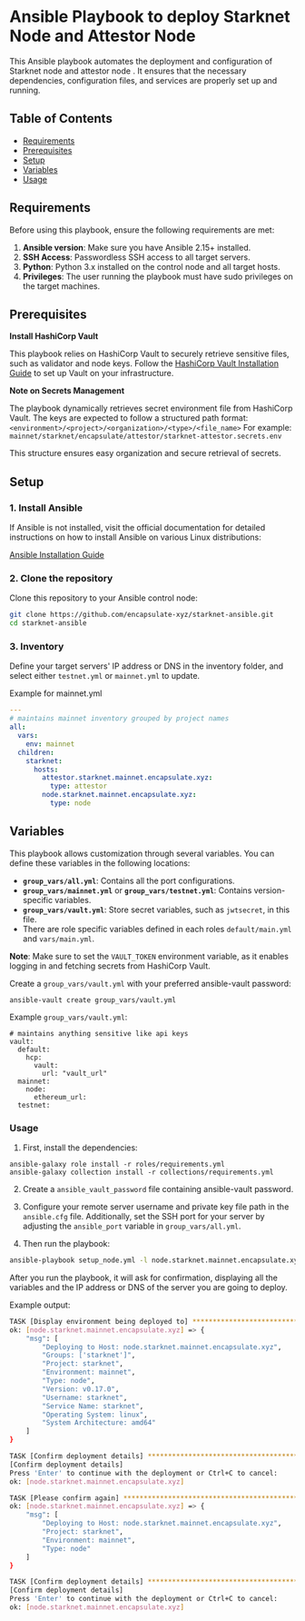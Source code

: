 # Ansible Playbook to deploy Starknet Node and Attestor Node

This Ansible playbook automates the deployment and configuration of Starknet node and attestor node . It ensures that the necessary dependencies, configuration files, and services are properly set up and running.

## Table of Contents

- [Requirements](#requirements)
- [Prerequisites](#prerequisites)
- [Setup](#setup)
- [Variables](#variables)
- [Usage](#usage)

## Requirements

Before using this playbook, ensure the following requirements are met:

1. **Ansible version**: Make sure you have Ansible 2.15+ installed.
2. **SSH Access**: Passwordless SSH access to all target servers.
3. **Python**: Python 3.x installed on the control node and all target hosts.
4. **Privileges**: The user running the playbook must have sudo privileges on the target machines.

## Prerequisites

**Install HashiCorp Vault**

This playbook relies on HashiCorp Vault to securely retrieve sensitive files, such as validator and node keys. Follow the [HashiCorp Vault Installation Guide](https://developer.hashicorp.com/vault/tutorials/getting-started/getting-started-install) to set up Vault on your infrastructure.

**Note on Secrets Management**

The playbook dynamically retrieves secret environment file from HashiCorp Vault. The keys are expected to follow a structured path format:
`<environment>/<project>/<organization>/<type>/<file_name>`
For example:
`mainnet/starknet/encapsulate/attestor/starknet-attestor.secrets.env`

This structure ensures easy organization and secure retrieval of secrets.

## Setup

### 1. Install Ansible

If Ansible is not installed, visit the official documentation for detailed instructions on how to install Ansible on various Linux distributions:

[Ansible Installation Guide](https://docs.ansible.com/ansible/latest/installation_guide/installation_distros.html)


### 2. Clone the repository

Clone this repository to your Ansible control node:

```bash
git clone https://github.com/encapsulate-xyz/starknet-ansible.git
cd starknet-ansible
```

### 3. Inventory

Define your target servers' IP address or DNS in the inventory folder, and select either `testnet.yml` or `mainnet.yml` to update.

Example for mainnet.yml

```yaml
---
# maintains mainnet inventory grouped by project names
all:
  vars:
    env: mainnet
  children:
    starknet:
      hosts:
        attestor.starknet.mainnet.encapsulate.xyz:
          type: attestor
        node.starknet.mainnet.encapsulate.xyz:
          type: node
```

## Variables

This playbook allows customization through several variables. You can define these variables in the following locations:

- **`group_vars/all.yml`**: Contains all the port configurations.
- **`group_vars/mainnet.yml`** or **`group_vars/testnet.yml`**: Contains version-specific variables.
- **`group_vars/vault.yml`**: Store secret variables, such as `jwtsecret`, in this file.
- There are role specific variables defined in each roles `default/main.yml` and `vars/main.yml`.

**Note**: Make sure to set the `VAULT_TOKEN` environment variable, as it enables logging in and fetching secrets from HashiCorp Vault.

Create a `group_vars/vault.yml` with your preferred ansible-vault password:

```
ansible-vault create group_vars/vault.yml
```

Example `group_vars/vault.yml`:
```
# maintains anything sensitive like api keys
vault:
  default:
    hcp:
      vault:
        url: "vault_url"
  mainnet:
    node:
      ethereum_url: 
  testnet:
```

### Usage

1. First, install the dependencies:

  ```
  ansible-galaxy role install -r roles/requirements.yml
  ansible-galaxy collection install -r collections/requirements.yml
  ```

2. Create a `ansible_vault_password` file containing ansible-vault password.

3. Configure your remote server username and private key file path in the `ansible.cfg` file. Additionally, set the SSH port for your server by adjusting the `ansible_port` variable in `group_vars/all.yml`.

3. Then run the playbook:

  ```bash
  ansible-playbook setup_node.yml -l node.starknet.mainnet.encapsulate.xyz
  ```

After you run the playbook, it will ask for confirmation, displaying all the variables and the IP address or DNS of the server you are going to deploy.

Example output:

```bash
TASK [Display environment being deployed to] ***************************************************************************************************
ok: [node.starknet.mainnet.encapsulate.xyz] => {
    "msg": [
        "Deploying to Host: node.starknet.mainnet.encapsulate.xyz",
        "Groups: ['starknet']",
        "Project: starknet",
        "Environment: mainnet",
        "Type: node",
        "Version: v0.17.0",
        "Username: starknet",
        "Service Name: starknet",
        "Operating System: linux",
        "System Architecture: amd64"
    ]
}

TASK [Confirm deployment details] **************************************************************************************************************
[Confirm deployment details]
Press 'Enter' to continue with the deployment or Ctrl+C to cancel:
ok: [node.starknet.mainnet.encapsulate.xyz]

TASK [Please confirm again] ********************************************************************************************************************
ok: [node.starknet.mainnet.encapsulate.xyz] => {
    "msg": [
        "Deploying to Host: node.starknet.mainnet.encapsulate.xyz",
        "Project: starknet",
        "Environment: mainnet",
        "Type: node"
    ]
}

TASK [Confirm deployment details] **************************************************************************************************************
[Confirm deployment details]
Press 'Enter' to continue with the deployment or Ctrl+C to cancel:
ok: [node.starknet.mainnet.encapsulate.xyz]
```
